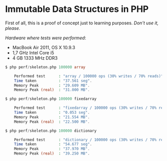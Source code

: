 Immutable Data Structures in PHP
================================
First of all, this is a proof of concept just to learning purposes. *Don't use it, please*.

*Hardware where tests were performed*:
- MacBook Air 2011, OS X 10.9.3
- 1,7 GHz Intel Core i5
- 4 GB 1333 MHz DDR3

```php
$ php perf/skeleton.php 100000 array

    Performed test      : "array / 100000 ops (30% writes / 70% reads)".
    Time taken          : "37.561 seg".
    Memory Peak         : "29.609 MB".
    Memory Peak (real)  : "31.000 MB".
```

```php
$ php perf/skeleton.php 100000 fixedarray

    Performed test      : "fixedarray / 100000 ops (30% writes / 70% reads)".
    Time taken          : "0.053 seg".
    Memory Peak         : "21.554 MB".
    Memory Peak (real)  : "22.500 MB".
```

```php
$ php perf/skeleton.php 100000 dictionary

    Performed test      : "dictionary / 100000 ops (30% writes / 70% reads)".
    Time taken          : "54.677 seg".
    Memory Peak         : "37.970 MB".
    Memory Peak (real)  : "39.250 MB".
```
